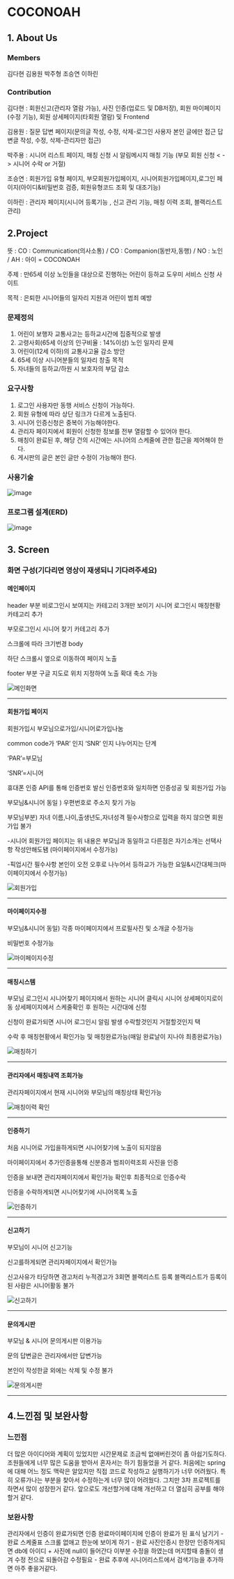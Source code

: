 # COCONOAH
## 1. About Us
### Members
김다현 김용원 박주형 조승연 이하린

### Contribution
김다현 : 회원신고(관리자 열람 가능), 사진 인증(업로드 및 DB저장),
회원 마이페이지 (수정 기능), 회원 상세페이지(타회원 열람) 및 Frontend

김용원 : 질문 답변 페이지(문의글 작성, 수정, 삭제-로그인 사용자 본인 글에만 접근
답변글 작성, 수정, 삭제-관리자만 접근)

박주용 : 시니어 리스트 페이지, 매칭 신청 시 알림메시지
매칭 기능 (부모 회원 신청 < - > 시니어 수락 or 거절)

조승연 : 회원가입 유형 페이지, 부모회원가입페이지, 시니어회원가입페이지,로그인 페이지(아이디&비밀번호 검증, 회원유형코드 조회 및 대조기능)

이하린 : 관리자 페이지(시니어 등록기능 , 신고 관리 기능, 매칭 이력 조회, 블랙리스트 관리)

## 2.Project
뜻 : CO : Communication(의사소통) / CO : Companion(동반자,동행) / NO : 노인 / AH : 아이 = COCONOAH

주제 : 만65세 이상 노인들을 대상으로 진행하는 어린이 등하교 도우미 서비스 신청 사이트

목적 : 은퇴한 시니어들의 일자리 지원과      어린이 범죄 예방

### 문제정의

1) 어린이 보행자 교통사고는 등하교시간에 집중적으로 발생
2) 고령사회(65세 이상의 인구비율 : 14%이상) 노인 일자리 문제
3) 어린이(12세 이하)의 교통사고율 감소 방안
4) 65세 이상 시니어분들의 일자리 창출 목적
5) 자녀들의 등하교/하원 시 보호자의 부담 감소

### 요구사항

1) 로그인 사용자만 동행 서비스 신청이 가능하다.
2) 회원 유형에 따라 상단 링크가 다르게 노출된다.
3) 시니어 인증신청은 중복이 가능해야한다.
4) 관리자 페이지에서 회원이 신청한 정보를 전부 열람할 수 있어야 한다.
5) 매칭이 완료된 후, 해당 건의 시간에는 시니어의 스케줄에 관한 접근을 제어해야 한다.
6) 게시판의 글은 본인 글만 수정이 가능해야 한다.

### 사용기술
![image](https://github.com/KimDaH1/3thfullstack/assets/129045969/d14b80c0-4ab3-4691-ba8b-9c56a212ca06)

### 프로그램 설계(ERD)

![image](https://github.com/KimDaH1/3thfullstack/assets/129045969/21709512-94cb-48d1-b2f5-45316066b3a9)


## 3. Screen
### 화면 구성(기다리면 영상이 재생되니 기다려주세요)

#### 메인페이지

header 부분 비로그인시 보여지는 카테고리 3개만 보이기 시니어 로그인시 매칭현황 카테고리 추가

부모로그인시 시니어 찾기 카테고리 추가

스크롤에 따라 크기번경 body

하단 스크롤시 옆으로 이동하여 페이지 노출

footer 부분 구글 지도로 위치 지정하여 노출 확대 축소 가능

![메인화면](https://github.com/KimDaH1/3thfullstack/assets/129045969/9ab40265-e69f-42f8-9e68-6000934180eb)

---

#### 회원가입 페이지

회원가입시 부모님으로가입/시니어로가입나눔

common code가 ‘PAR’ 인지 ‘SNR’ 인지 나누어지는 단계

‘PAR’=부모님

‘SNR’=시니어

휴대폰 인증 API를 통해 인증번호 발신 인증번호와 일치하면 인증성공 및 회원가입 가능

부모님&시니어 동일 ) 우편번호로 주소지 찾기 가능 

부모님부분) 자녀 이름,나이,출생년도,자녀성격 필수사항으로 입력을 하지 않으면 회원가입 불가 

-시니어 회원가입 페이지는 위 내용은 부모님과 동일하고 다른점은 자기소개는 선택사항 작성안해도됌 (마이페이지에서 수정가능)

-픽업시간 필수사항 본인이 오전 오후로 나누어서 등하교가 가능한 요일&시간대체크(마이페이지에서 수정가능)

![회원가입](https://github.com/KimDaH1/3thfullstack/assets/129045969/02822d98-ab67-4864-a7df-40a5781577e0)

---

#### 마이페이지수정

부모님&시니어 동일) 각종 마이페이지에서 프로필사진 및 소개글 수정가능

비밀번호 수정가능

![마이페이지수정](https://github.com/KimDaH1/3thfullstack/assets/129045969/3667d423-aae6-4c3f-89f2-d2c40579f1d8)

---

#### 매칭시스템

부모님 로그인시 시니어찾기 페이지에서 원하는 시니어 클릭시 시니어 상세페이지로이동 상세페이지에서 스케줄확인 후 원하는 시간대에 신청

신청이 완료가되면 시니어 로그인시 알림 발생 수락할것인지 거절할것인지 택

수락 후 매칭현황에서 확인가능 및 매칭완료가능(매일 완료날이 지나야 최종완료가능) 

![매칭하기](https://github.com/KimDaH1/3thfullstack/assets/129045969/6e769b2d-f881-49da-9681-8ee18b9c30b8)

---

#### 관리자에서 매칭내역 조회가능

관리자페이지에서 현재 시니어와 부모님의 매칭상태 확인가능 

![매칭이력 확인](https://github.com/KimDaH1/3thfullstack/assets/129045969/c43b5707-1b21-42bf-bcc5-f5acabc51991)

---

#### 인증하기

처음 시니어로 가입을하게되면 시니어찾기에 노출이 되지않음 

마이페이지에서 추가인증을통해 신분증과 범죄이력조회 사진을 인증

인증을 보내면 관리자페이지에서 확인가능 확인후 최종적으로 인증수락 

인증을 수락하게되면 시니어찾기에 시니어목록 노출

![인증하기](https://github.com/KimDaH1/3thfullstack/assets/129045969/306f6a9e-6914-4a78-8f91-8d58980d5c2c)

---

#### 신고하기

부모님이 시니어 신고기능 

신고를하게되면 관리자페이지에서 확인가능 

신고사유가 타당하면 경고처리 누적경고가 3회면 블랙리스트 등록 블랙리스트가 등록이된 사람은 시니어활동 불가 

![신고하기](https://github.com/KimDaH1/3thfullstack/assets/129045969/5149bc25-e875-4d39-bbb3-c6b4cffe7ada)

---

#### 문의게시판

부모님 & 시니어 문의게시판 이용가능 

문의 답변글은 관리자에서만 답변가능 

본인이 작성한글 외에는 삭제 및 수정 불가 

![문의게시판](https://github.com/KimDaH1/3thfullstack/assets/129045969/6d116912-50b1-49cc-a439-9e57cf09f936)

---

## 4.느낀점 및 보완사항

### 느낀점

더 많은 아이디어와 계획이 있었지만 시간문제로 조금씩 없애버린것이 좀 아쉽기도하다.
조원들에게 너무 많은 도움을 받아서 혼자서는 하기 힘들었을 거 같다.
처음에는 spring에 대해 어느 정도 맥락은 알았지만 직접 코드로 작성하고 실행하기가 너무 어려웠다. 
특히 오류가나는 부분을 찾아서 수정하는게 너무 많이 어려웠다. 그치만 3차 프로젝트를 하면서 많이 성장한거 같다. 
앞으로도 개선할거에 대해 개선하고 더 열심히 공부를 해야할거 같다.

### 보완사항

관리자에서 인증이 완료가되면 인증 완료마이페이지에 인증이 완료가 된 표식 남기기 - 완료
스케줄표 스크롤 없애고 한눈에 보이게 하기 - 완료
사진인증시 한장만 인증하게되면 db에 아이디 + 사진에 null이 들어간다 이부분 수정을 하였는데  머지할때 충돌이 생겨 수정 전으로 되돌아감 수정필요 - 완료
추후에 시니어리스트에서 검색기능을 추가하면 아주 좋을거같다. 

